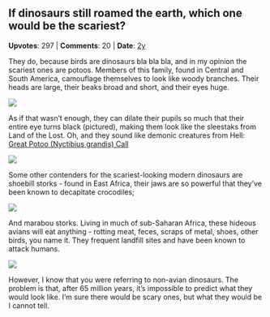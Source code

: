 ## If dinosaurs still roamed the earth, which one would be the scariest?
    
**Upvotes**: 297 | **Comments**: 20 | **Date**: [2y](https://www.quora.com/If-dinosaurs-still-roamed-the-earth-which-one-would-be-the-scariest/answer/Gary-Meaney)

They do, because birds are dinosaurs bla bla bla, and in my opinion the scariest ones are potoos. Members of this family, found in Central and South America, camouflage themselves to look like woody branches. Their heads are large, their beaks broad and short, and their eyes huge.

![](https://qph.fs.quoracdn.net/main-qimg-b3ee4e25992312bdc086dfe1892ea346-lq)

As if that wasn’t enough, they can dilate their pupils so much that their entire eye turns black (pictured), making them look like the sleestaks from Land of the Lost. Oh, and they sound like demonic creatures from Hell: [Great Potoo (Nyctibius grandis) Call](https://www.hbw.com/ibc/sound/great-potoo-nyctibius-grandis/call "www.hbw.com")

![](https://qph.fs.quoracdn.net/main-qimg-02e4ff65fd7aebe284bf527e4e0f91b8-lq)

Some other contenders for the scariest-looking modern dinosaurs are shoebill storks - found in East Africa, their jaws are so powerful that they’ve been known to decapitate crocodiles;

![](https://qph.fs.quoracdn.net/main-qimg-180a89fdc1b7a74f976788050ebc13d4-lq)

And marabou storks. Living in much of sub-Saharan Africa, these hideous avians will eat anything - rotting meat, feces, scraps of metal, shoes, other birds, you name it. They frequent landfill sites and have been known to attack humans.

![](https://qph.fs.quoracdn.net/main-qimg-76ff6a5406ec630986d4876133069ba4-lq)

However, I know that you were referring to non-avian dinosaurs. The problem is that, after 65 million years, it’s impossible to predict what they would look like. I’m sure there would be scary ones, but what they would be I cannot tell.

